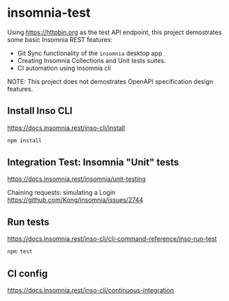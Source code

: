 # insomnia-test

Using https://httpbin.org as the test API endpoint, this project demostrates some basic Insomnia REST features:

* Git Sync functionality of the `insomnia` desktop app
* Creating Insomnia Collections and Unit tests suites.
* CI automation using insomnia cli

NOTE: This project does not demostrates OpenAPI specification design features.

## Install Inso CLI

https://docs.insomnia.rest/inso-cli/install

```bash
npm install
```

## Integration Test: Insomnia "Unit" tests

https://docs.insomnia.rest/insomnia/unit-testing

Chaining requests: simulating a Login
https://github.com/Kong/insomnia/issues/2744


## Run tests

https://docs.insomnia.rest/inso-cli/cli-command-reference/inso-run-test

```bash
npm test
```

## CI config

https://docs.insomnia.rest/inso-cli/continuous-integration
